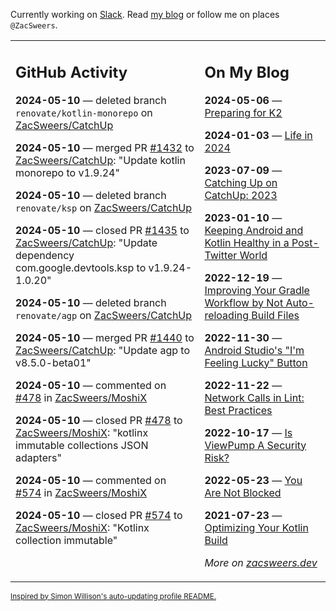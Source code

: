 Currently working on [Slack](https://slack.com/). Read [my blog](https://zacsweers.dev/) or follow me on places `@ZacSweers`.

<table><tr><td valign="top" width="60%">

## GitHub Activity
<!-- githubActivity starts -->
**2024-05-10** — deleted branch `renovate/kotlin-monorepo` on [ZacSweers/CatchUp](https://github.com/ZacSweers/CatchUp)

**2024-05-10** — merged PR [#1432](https://github.com/ZacSweers/CatchUp/pull/1432) to [ZacSweers/CatchUp](https://github.com/ZacSweers/CatchUp): "Update kotlin monorepo to v1.9.24"

**2024-05-10** — deleted branch `renovate/ksp` on [ZacSweers/CatchUp](https://github.com/ZacSweers/CatchUp)

**2024-05-10** — closed PR [#1435](https://github.com/ZacSweers/CatchUp/pull/1435) to [ZacSweers/CatchUp](https://github.com/ZacSweers/CatchUp): "Update dependency com.google.devtools.ksp to v1.9.24-1.0.20"

**2024-05-10** — deleted branch `renovate/agp` on [ZacSweers/CatchUp](https://github.com/ZacSweers/CatchUp)

**2024-05-10** — merged PR [#1440](https://github.com/ZacSweers/CatchUp/pull/1440) to [ZacSweers/CatchUp](https://github.com/ZacSweers/CatchUp): "Update agp to v8.5.0-beta01"

**2024-05-10** — commented on [#478](https://github.com/ZacSweers/MoshiX/pull/478#issuecomment-2105180238) in [ZacSweers/MoshiX](https://github.com/ZacSweers/MoshiX)

**2024-05-10** — closed PR [#478](https://github.com/ZacSweers/MoshiX/pull/478) to [ZacSweers/MoshiX](https://github.com/ZacSweers/MoshiX): "kotlinx immutable collections JSON adapters"

**2024-05-10** — commented on [#574](https://github.com/ZacSweers/MoshiX/pull/574#issuecomment-2105180005) in [ZacSweers/MoshiX](https://github.com/ZacSweers/MoshiX)

**2024-05-10** — closed PR [#574](https://github.com/ZacSweers/MoshiX/pull/574) to [ZacSweers/MoshiX](https://github.com/ZacSweers/MoshiX): "Kotlinx collection immutable"
<!-- githubActivity ends -->
</td><td valign="top" width="40%">

## On My Blog
<!-- blog starts -->
**2024-05-06** — [Preparing for K2](https://www.zacsweers.dev/preparing-for-k2/)

**2024-01-03** — [Life in 2024](https://www.zacsweers.dev/life-in-2024/)

**2023-07-09** — [Catching Up on CatchUp: 2023](https://www.zacsweers.dev/catching-up-on-catchup-2023/)

**2023-01-10** — [Keeping Android and Kotlin Healthy in a Post-Twitter World](https://www.zacsweers.dev/keeping-android-healthy/)

**2022-12-19** — [Improving Your Gradle Workflow by Not Auto-reloading Build Files](https://www.zacsweers.dev/improving-your-workflow-by-not-auto-reloading-build-files/)

**2022-11-30** — [Android Studio's "I'm Feeling Lucky" Button](https://www.zacsweers.dev/android-studios-im-feeling-lucky-button/)

**2022-11-22** — [Network Calls in Lint: Best Practices](https://www.zacsweers.dev/network-calls-in-lint-best-practices/)

**2022-10-17** — [Is ViewPump A Security Risk?](https://www.zacsweers.dev/is-viewpump-a-security-risk/)

**2022-05-23** — [You Are Not Blocked](https://www.zacsweers.dev/you-are-not-blocked/)

**2021-07-23** — [Optimizing Your Kotlin Build](https://www.zacsweers.dev/optimizing-your-kotlin-build/)
<!-- blog ends -->
_More on [zacsweers.dev](https://zacsweers.dev/)_
</td></tr></table>

<sub><a href="https://simonwillison.net/2020/Jul/10/self-updating-profile-readme/">Inspired by Simon Willison's auto-updating profile README.</a></sub>